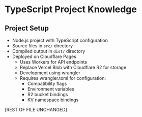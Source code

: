 # TypeScript Project Knowledge

## Project Setup
- Node.js project with TypeScript configuration
- Source files in `src/` directory
- Compiled output in `dist/` directory
- Deployed on Cloudflare Pages
  - Uses Workers for API endpoints
  - Replace Vercel Blob with Cloudflare R2 for storage
  - Development using wrangler
  - Requires wrangler.toml for configuration:
    - Compatibility flags
    - Environment variables
    - R2 bucket bindings
    - KV namespace bindings

[REST OF FILE UNCHANGED]
